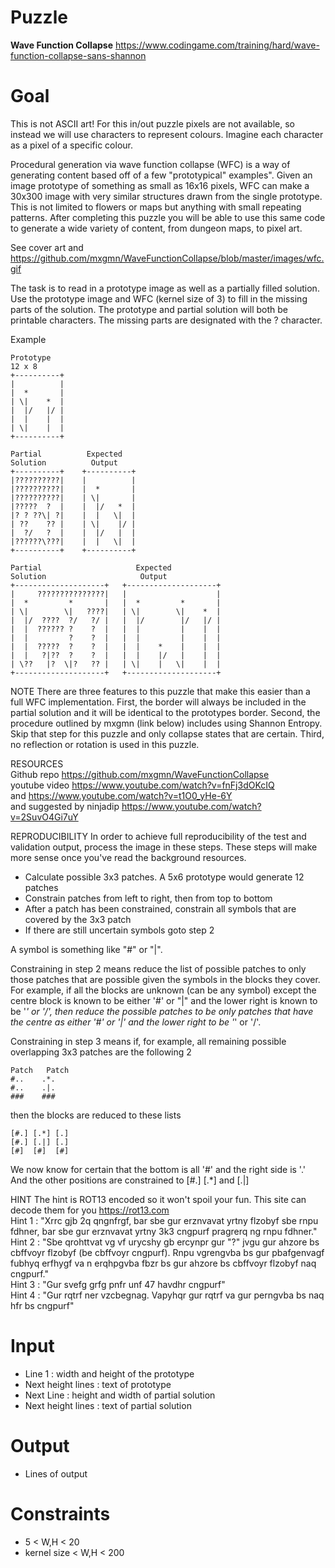 # Puzzle
**Wave Function Collapse** https://www.codingame.com/training/hard/wave-function-collapse-sans-shannon

# Goal
This is not ASCII art! For this in/out puzzle pixels are not available, so instead we will use characters to represent colours. Imagine each character as a pixel of a specific colour.

Procedural generation via wave function collapse (WFC) is a way of generating content based off of a few "prototypical" examples". Given an image prototype of something as small as 16x16 pixels, WFC can make a 30x300 image with very similar structures drawn from the single prototype. This is not limited to flowers or maps but anything with small repeating patterns. After completing this puzzle you will be able to use this same code to generate a wide variety of content, from dungeon maps, to pixel art.

See cover art and https://github.com/mxgmn/WaveFunctionCollapse/blob/master/images/wfc.gif

The task is to read in a prototype image as well as a partially filled solution. Use the prototype image and WFC (kernel size of 3) to fill in the missing parts of the solution. The prototype and partial solution will both be printable characters. The missing parts are designated with the ? character.

Example
```
Prototype
12 x 8
+----------+
|          |
|  *       |
| \|    *  |
|  |/   |/ |
|  |    |  |
| \|    |  |
+----------+
```
```
Partial          Expected
Solution          Output
+----------+    +----------+
|??????????|    |          |
|??????????|    |  *       |
|??????????|    | \|       |
|?????  ?  |    |  |/   *  |
|? ? ??\| ?|    |  |   \|  |
| ??    ?? |    | \|    |/ |
|  ?/   ?  |    |  |/   |  |
|??????\???|    |  |   \|  |
+----------+    +----------+
```
```
Partial                     Expected
Solution                     Output
+--------------------+   +--------------------+
|     ???????????????|   |                    |
|  *         *       |   |  *         *       |
| \|        \|   ????|   | \|        \|    *  |
|  |/  ????  ?/   ?/ |   |  |/        |/   |/ |
|  |  ?????? ?    ?  |   |  |         |    |  |
|  |         ?    ?  |   |  |         |    |  |
|  |  ?????  ?    ?  |   |  |    *    |    |  |
|  |   ?|??  ?    ?  |   |  |    |/   |    |  |
| \??   |?  \|?   ?? |   | \|    |   \|    |  |
+--------------------+   +--------------------+
```

NOTE There are three features to this puzzle that make this easier than a full WFC implementation. First, the border will always be included in the partial solution and it will be identical to the prototypes border. Second, the procedure outlined by mxgmn (link below) includes using Shannon Entropy. Skip that step for this puzzle and only collapse states that are certain. Third, no reflection or rotation is used in this puzzle.

RESOURCES  
Github repo https://github.com/mxgmn/WaveFunctionCollapse  
youtube video https://www.youtube.com/watch?v=fnFj3dOKcIQ  
and https://www.youtube.com/watch?v=t1O0_yHe-6Y  
and suggested by ninjadip https://www.youtube.com/watch?v=2SuvO4Gi7uY  

REPRODUCIBILITY In order to achieve full reproducibility of the test and validation output, process the image in these steps. These steps will make more sense once you've read the background resources.
* Calculate possible 3x3 patches. A 5x6 prototype would generate 12 patches
* Constrain patches from left to right, then from top to bottom
* After a patch has been constrained, constrain all symbols that are covered by the 3x3 patch
* If there are still uncertain symbols goto step 2

A symbol is something like "#" or "|".

Constraining in step 2 means reduce the list of possible patches to only those patches that are possible given the symbols in the blocks they cover. For example, if all the blocks are unknown (can be any symbol) except the centre block is known to be either '#' or "|" and the lower right is known to be '*' or '/', then reduce the possible patches to be only patches that have the centre as either '#' or '|' and the lower right to be '*' or '/'.

Constraining in step 3 means if, for example, all remaining possible overlapping 3x3 patches are the following 2
```
Patch   Patch
#..    .*.
#..    .|.
###    ###
```

then the blocks are reduced to these lists
```
[#.] [.*] [.]
[#.] [.|] [.]
[#]  [#]  [#]
```

We now know for certain that the bottom is all '#' and the right side is '.'  
And the other positions are constrained to [#.] [.*] and [.|]

HINT The hint is ROT13 encoded so it won't spoil your fun. This site can decode them for you https://rot13.com  
Hint 1 : "Xrrc gjb 2q qngnfrgf, bar sbe gur erznvavat yrtny flzobyf sbe rnpu fdhner, bar sbe gur erznvavat yrtny 3k3 cngpurf pragrerq ng rnpu fdhner."  
Hint 2 : "Sbe qrohttvat vg vf urycshy gb ercynpr gur "?" jvgu gur ahzore bs cbffvoyr flzobyf (be cbffvoyr cngpurf). Rnpu vgrengvba bs gur pbafgenvagf fubhyq erfhygf va n erqhpgvba fbzr bs gur ahzore bs cbffvoyr flzobyf naq cngpurf."  
Hint 3 : "Gur svefg grfg pnfr unf 47 havdhr cngpurf"  
Hint 4 : "Gur rqtrf ner vzcbegnag. Vapyhqr gur rqtrf va gur perngvba bs naq hfr bs cngpurf"

# Input
* Line 1 : width and height of the prototype
* Next height lines : text of prototype
* Next Line : height and width of partial solution
* Next height lines : text of partial solution

# Output
* Lines of output

# Constraints
* 5 < W,H < 20
* kernel size < W,H < 200
